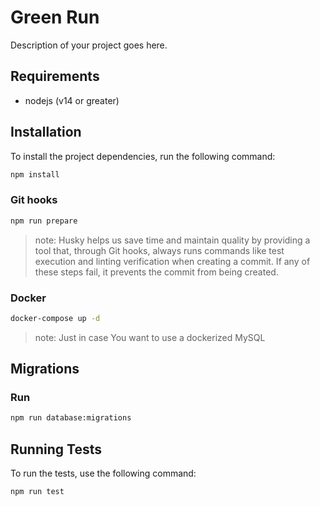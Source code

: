 # Green Run

Description of your project goes here.

## Requirements
* nodejs (v14 or greater)

## Installation

To install the project dependencies, run the following command:

```bash
npm install
```

### Git hooks
```bash
npm run prepare
```
> note:
> Husky helps us save time and maintain quality by providing a tool that, through Git hooks, always runs commands like test execution and linting verification when creating a commit. If any of these steps fail, it prevents the commit from being created.

### Docker 
```bash
docker-compose up -d 
```
> note:
> Just in case You want to use a dockerized MySQL

## Migrations
### Run 
```bash
npm run database:migrations
```

## Running Tests

To run the tests, use the following command:
```bash
npm run test
```
